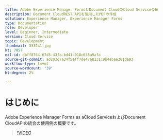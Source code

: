 ```yaml
---
title: Adobe Experience Manager FormsとDocument CloudのCloud Serviceの統合
description: Document CloudREST APIを使用したPDFの作成
solution: Experience Manager, Experience Manager Forms
type: Documentation
role: Developer
level: Beginner, Intermediate
version: Cloud Service
topic: Development
thumbnail: 333241.jpg
kt: 7857
exl-id: dbff8764-67d5-43fa-bd41-918c638a9afa
source-git-commit: ad203d7a34f5eff7de4768131c9b4ebae261da93
workflow-type: tm+mt
source-wordcount: '39'
ht-degree: 2%

---
```


# はじめに

Adobe Experience Manager Forms as aCloud ServiceおよびDocument CloudAPIの統合の使用例の概要です。

>[!VIDEO](https://video.tv.adobe.com/v/333241/?quality=12&learn=on)
